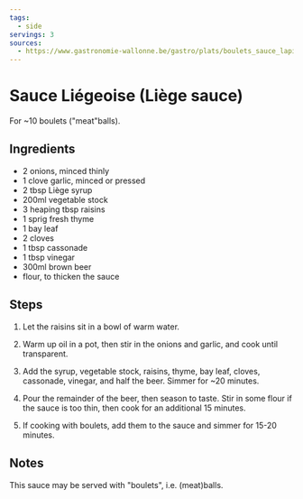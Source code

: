 ```yaml
---
tags:
  - side
servings: 3
sources:
  - https://www.gastronomie-wallonne.be/gastro/plats/boulets_sauce_lapin_liege.html
---
```


# Sauce Liégeoise (Liège sauce)

For ~10 boulets ("meat"balls).

## Ingredients

- 2 onions, minced thinly
- 1 clove garlic, minced or pressed
- 2 tbsp Liège syrup
- 200ml vegetable stock
- 3 heaping tbsp raisins
- 1 sprig fresh thyme
- 1 bay leaf
- 2 cloves
- 1 tbsp cassonade
- 1 tbsp vinegar
- 300ml brown beer
- flour, to thicken the sauce

## Steps

1. Let the raisins sit in a bowl of warm water.

2. Warm up oil in a pot, then stir in the onions and garlic, and cook until transparent.

3. Add the syrup, vegetable stock, raisins, thyme, bay leaf, cloves, cassonade, vinegar, and half the beer. Simmer for ~20 minutes.
  
4. Pour the remainder of the beer, then season to taste. Stir in some flour if the sauce is too thin, then cook for an additional 15 minutes.
  
5. If cooking with boulets, add them to the sauce and simmer for 15-20 minutes.

## Notes

This sauce may be served with "boulets", i.e. (meat)balls.
